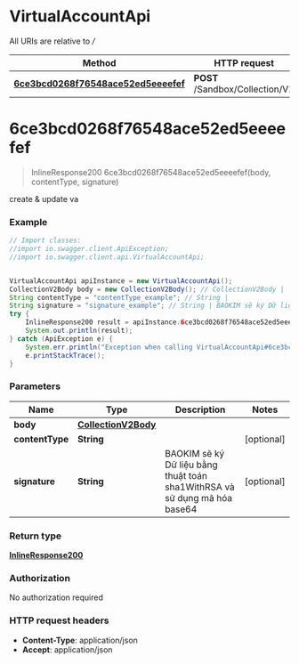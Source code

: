 # VirtualAccountApi

All URIs are relative to */*

Method | HTTP request | Description
------------- | ------------- | -------------
[**6ce3bcd0268f76548ace52ed5eeeefef**](VirtualAccountApi.md#6ce3bcd0268f76548ace52ed5eeeefef) | **POST** /Sandbox/Collection/V2 | create &amp; update va

<a name="6ce3bcd0268f76548ace52ed5eeeefef"></a>
# **6ce3bcd0268f76548ace52ed5eeeefef**
> InlineResponse200 6ce3bcd0268f76548ace52ed5eeeefef(body, contentType, signature)

create &amp; update va

### Example
```java
// Import classes:
//import io.swagger.client.ApiException;
//import io.swagger.client.api.VirtualAccountApi;


VirtualAccountApi apiInstance = new VirtualAccountApi();
CollectionV2Body body = new CollectionV2Body(); // CollectionV2Body | 
String contentType = "contentType_example"; // String | 
String signature = "signature_example"; // String | BAOKIM sẽ ký Dữ liệu bằng thuật toán sha1WithRSA và sử dụng mã hóa base64
try {
    InlineResponse200 result = apiInstance.6ce3bcd0268f76548ace52ed5eeeefef(body, contentType, signature);
    System.out.println(result);
} catch (ApiException e) {
    System.err.println("Exception when calling VirtualAccountApi#6ce3bcd0268f76548ace52ed5eeeefef");
    e.printStackTrace();
}
```

### Parameters

Name | Type | Description  | Notes
------------- | ------------- | ------------- | -------------
 **body** | [**CollectionV2Body**](CollectionV2Body.md)|  |
 **contentType** | **String**|  | [optional]
 **signature** | **String**| BAOKIM sẽ ký Dữ liệu bằng thuật toán sha1WithRSA và sử dụng mã hóa base64 | [optional]

### Return type

[**InlineResponse200**](InlineResponse200.md)

### Authorization

No authorization required

### HTTP request headers

 - **Content-Type**: application/json
 - **Accept**: application/json

